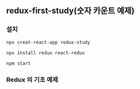 ## redux-first-study(숫자 카운트 예제)

### 설치

```
npx creat-react-app redux-study

npx install redux react-redux

npm start
```

### Redux 의 기초 예제
